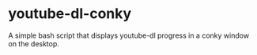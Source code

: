 youtube-dl-conky
================

A simple bash script that displays youtube-dl progress in a conky window on the desktop.
